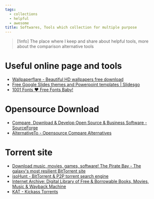 ```yaml
---
tags:
  - collections
  - helpful
  - awesome
title: Softwares, Tools which collection for multiple purpose
---
```

>[!info]
>The place where I keep and share about helpful tools, more about the comparison alternative tools
# Useful online page and tools

- [Wallpaperflare - Beautiful HD wallpapers free download](https://www.wallpaperflare.com/)
- [Free Google Slides themes and Powerpoint templates | Slidesgo](https://slidesgo.com/)
- [1001 Fonts ❤ Free Fonts Baby!](https://www.1001fonts.com/)
# Opensource Download

- [Compare, Download & Develop Open Source & Business Software - SourceForge](https://sourceforge.net/)
- [AlternativeTo - Opensource Compare Alternatives](https://alternativeto.net/)
# Torrent site

- [Download music, movies, games, software! The Pirate Bay - The galaxy's most resilient BitTorrent site](https://thepiratebay.org/index.html)
- [isoHunt - BitTorrent & P2P torrent search engine](https://isohunts.to/)
- [Internet Archive: Digital Library of Free & Borrowable Books, Movies, Music & Wayback Machine](https://archive.org/)
- [KAT - Kickass Torrents](https://kick4ss.com/)

